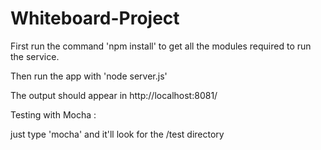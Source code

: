 # Whiteboard-Project

First run the command 'npm install' to get all the modules required to run the service.

Then run the app with 'node server.js'

The output should appear in http://localhost:8081/


Testing with Mocha :

just type 'mocha' and it'll look for the /test directory


